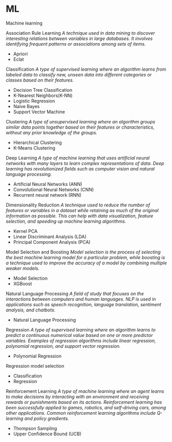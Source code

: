 # ML
Machine learning

Association Rule Learning
*A technique used in data mining to discover interesting relations between variables in large databases. It involves identifying frequent patterns or associations among sets of items.*
- Apriori
- Eclat

Classification
*A type of supervised learning where an algorithm learns from labeled data to classify new, unseen data into different categories or classes based on their features.*
- Decision Tree Classification
- K-Nearest Neighbors(K-NN)
- Logistic Regression
- Naive Bayes
- Support Vector Machine

Clustering
*A type of unsupervised learning where an algorithm groups similar data points together based on their features or characteristics, without any prior knowledge of the groups.*
- Hierarchical Clustering
- K-Means Clustering

Deep Learning
*A type of machine learning that uses artificial neural networks with many layers to learn complex representations of data. Deep learning has revolutionized fields such as computer vision and natural language processing.*
- Artificial Neural Networks (ANN)
- Convolutional Neural Networks (CNN)
- Recurrent neural network (RNN)

Dimensionality Reduction
*A technique used to reduce the number of features or variables in a dataset while retaining as much of the original information as possible. This can help with data visualization, feature selection, and speeding up machine learning algorithms.*
- Kernel PCA
- Linear Discriminant Analysis (LDA)
- Principal Component Analysis (PCA)

Model Selection and Boosting
*Model selection is the process of selecting the best machine learning model for a particular problem, while boosting is a technique used to improve the accuracy of a model by combining multiple weaker models.*
- Model Selection
- XGBoost

Natural Language Processing
*A field of study that focuses on the interactions between computers and human languages. NLP is used in applications such as speech recognition, language translation, sentiment analysis, and chatbots.*
- Natural Language Processing

Regression
*A type of supervised learning where an algorithm learns to predict a continuous numerical value based on one or more predictor variables. Examples of regression algorithms include linear regression, polynomial regression, and support vector regression.*
- Polynomial Regression

Regression model selection
- Classification
- Regression

Reinforcement Learning
*A type of machine learning where an agent learns to make decisions by interacting with an environment and receiving rewards or punishments based on its actions. Reinforcement learning has been successfully applied to games, robotics, and self-driving cars, among other applications. Common reinforcement learning algorithms include Q-learning and policy gradients.*
- Thompson Sampling
- Upper Confidence Bound (UCB)
